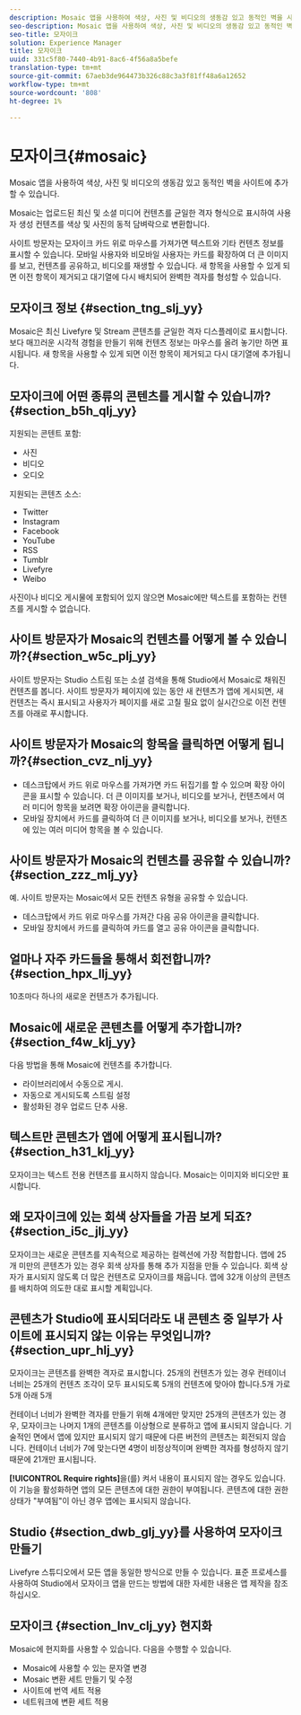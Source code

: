 ```yaml
---
description: Mosaic 앱을 사용하여 색상, 사진 및 비디오의 생동감 있고 동적인 벽을 사이트에 추가할 수 있습니다.
seo-description: Mosaic 앱을 사용하여 색상, 사진 및 비디오의 생동감 있고 동적인 벽을 사이트에 추가할 수 있습니다.
seo-title: 모자이크
solution: Experience Manager
title: 모자이크
uuid: 331c5f80-7440-4b91-8ac6-4f56a8a5befe
translation-type: tm+mt
source-git-commit: 67aeb3de964473b326c88c3a3f81ff48a6a12652
workflow-type: tm+mt
source-wordcount: '808'
ht-degree: 1%

---
```



# 모자이크{#mosaic}

Mosaic 앱을 사용하여 색상, 사진 및 비디오의 생동감 있고 동적인 벽을 사이트에 추가할 수 있습니다.

Mosaic는 업로드된 최신 및 소셜 미디어 컨텐츠를 균일한 격자 형식으로 표시하여 사용자 생성 컨텐츠를 색상 및 사진의 동적 담벼락으로 변환합니다.

사이트 방문자는 모자이크 카드 위로 마우스를 가져가면 텍스트와 기타 컨텐츠 정보를 표시할 수 있습니다. 모바일 사용자와 비모바일 사용자는 카드를 확장하여 더 큰 이미지를 보고, 컨텐츠를 공유하고, 비디오를 재생할 수 있습니다. 새 항목을 사용할 수 있게 되면 이전 항목이 제거되고 대기열에 다시 배치되어 완벽한 격자를 형성할 수 있습니다.

## 모자이크 정보 {#section_tng_slj_yy}

Mosaic은 최신 Livefyre 및 Stream 콘텐츠를 균일한 격자 디스플레이로 표시합니다. 보다 매끄러운 시각적 경험을 만들기 위해 컨텐츠 정보는 마우스를 올려 놓기만 하면 표시됩니다. 새 항목을 사용할 수 있게 되면 이전 항목이 제거되고 다시 대기열에 추가됩니다.

## 모자이크에 어떤 종류의 콘텐츠를 게시할 수 있습니까?{#section_b5h_qlj_yy}

지원되는 콘텐트 포함:

* 사진
* 비디오
* 오디오

지원되는 콘텐츠 소스:

* Twitter
* Instagram
* Facebook
* YouTube
* RSS
* Tumblr
* Livefyre
* Weibo

사진이나 비디오 게시물에 포함되어 있지 않으면 Mosaic에만 텍스트를 포함하는 컨텐츠를 게시할 수 없습니다.

## 사이트 방문자가 Mosaic의 컨텐츠를 어떻게 볼 수 있습니까?{#section_w5c_plj_yy}

사이트 방문자는 Studio 스트림 또는 소셜 검색을 통해 Studio에서 Mosaic로 채워진 컨텐츠를 봅니다. 사이트 방문자가 페이지에 있는 동안 새 컨텐츠가 앱에 게시되면, 새 컨텐츠는 즉시 표시되고 사용자가 페이지를 새로 고칠 필요 없이 실시간으로 이전 컨텐츠를 아래로 푸시합니다.

## 사이트 방문자가 Mosaic의 항목을 클릭하면 어떻게 됩니까?{#section_cvz_nlj_yy}

* 데스크탑에서 카드 위로 마우스를 가져가면 카드 뒤집기를 할 수 있으며 확장 아이콘을 표시할 수 있습니다. 더 큰 이미지를 보거나, 비디오를 보거나, 컨텐츠에서 여러 미디어 항목을 보려면 확장 아이콘을 클릭합니다.
* 모바일 장치에서 카드를 클릭하여 더 큰 이미지를 보거나, 비디오를 보거나, 컨텐츠에 있는 여러 미디어 항목을 볼 수 있습니다.

## 사이트 방문자가 Mosaic의 컨텐츠를 공유할 수 있습니까?{#section_zzz_mlj_yy}

예. 사이트 방문자는 Mosaic에서 모든 컨텐츠 유형을 공유할 수 있습니다.

* 데스크탑에서 카드 위로 마우스를 가져간 다음 공유 아이콘을 클릭합니다.
* 모바일 장치에서 카드를 클릭하여 카드를 열고 공유 아이콘을 클릭합니다.

## 얼마나 자주 카드들을 통해서 회전합니까?{#section_hpx_llj_yy}

10초마다 하나의 새로운 컨텐츠가 추가됩니다.

## Mosaic에 새로운 콘텐츠를 어떻게 추가합니까?{#section_f4w_klj_yy}

다음 방법을 통해 Mosaic에 컨텐츠를 추가합니다.

* 라이브러리에서 수동으로 게시.
* 자동으로 게시되도록 스트림 설정
* 활성화된 경우 업로드 단추 사용.

## 텍스트만 콘텐츠가 앱에 어떻게 표시됩니까?{#section_h31_klj_yy}

모자이크는 텍스트 전용 컨텐츠를 표시하지 않습니다. Mosaic는 이미지와 비디오만 표시합니다.

## 왜 모자이크에 있는 회색 상자들을 가끔 보게 되죠?{#section_i5c_jlj_yy}

모자이크는 새로운 콘텐츠를 지속적으로 제공하는 컬렉션에 가장 적합합니다. 앱에 25개 미만의 콘텐츠가 있는 경우 회색 상자를 통해 추가 지점을 만들 수 있습니다. 회색 상자가 표시되지 않도록 더 많은 컨텐츠로 모자이크를 채웁니다. 앱에 32개 이상의 콘텐츠를 배치하여 의도한 대로 표시할 계획입니다.

## 콘텐츠가 Studio에 표시되더라도 내 콘텐츠 중 일부가 사이트에 표시되지 않는 이유는 무엇입니까?{#section_upr_hlj_yy}

모자이크는 콘텐츠를 완벽한 격자로 표시합니다. 25개의 컨텐츠가 있는 경우 컨테이너 너비는 25개의 컨텐츠 조각이 모두 표시되도록 5개의 컨텐츠에 맞아야 합니다.5개 가로 5개 아래 5개

컨테이너 너비가 완벽한 격자를 만들기 위해 4개에만 맞지만 25개의 콘텐츠가 있는 경우, 모자이크는 나머지 1개의 콘텐츠를 이상형으로 분류하고 앱에 표시되지 않습니다. 기술적인 면에서 앱에 있지만 표시되지 않기 때문에 다른 버전의 콘텐츠는 회전되지 않습니다. 컨테이너 너비가 7에 맞는다면 4명이 비정상적이며 완벽한 격자를 형성하지 않기 때문에 21개만 표시됩니다.

**[!UICONTROL Require rights]**&#x200B;을(를) 켜서 내용이 표시되지 않는 경우도 있습니다. 이 기능을 활성화하면 앱의 모든 콘텐츠에 대한 권한이 부여됩니다. 콘텐츠에 대한 권한 상태가 &quot;부여됨&quot;이 아닌 경우 앱에는 표시되지 않습니다.

## Studio {#section_dwb_glj_yy}를 사용하여 모자이크 만들기

Livefyre 스튜디오에서 모든 앱을 동일한 방식으로 만들 수 있습니다. 표준 프로세스를 사용하여 Studio에서 모자이크 앱을 만드는 방법에 대한 자세한 내용은 앱 제작을 참조하십시오.

## 모자이크 {#section_lnv_clj_yy} 현지화

Mosaic에 현지화를 사용할 수 있습니다. 다음을 수행할 수 있습니다.

* Mosaic에 사용할 수 있는 문자열 변경
* Mosaic 변환 세트 만들기 및 수정
* 사이트에 번역 세트 적용
* 네트워크에 변환 세트 적용

